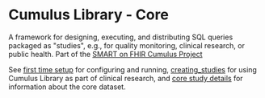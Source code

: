 # Cumulus Library - Core

A framework for designing, executing, and distributing SQL queries packaged as "studies", e.g., for quality monitoring, clinical research, or public health. Part of the [SMART on FHIR Cumulus Project](https://smarthealthit.org/cumulus-a-universal-sidecar-for-a-smart-learning-healthcare-system/)

See [first time setup](./docs/first-time-setup.md) for configuring and running, [creating_studies](./docs/creating-studies.md) for using Cumulus Library as part of clinical research, and [core study details](./docs/core-study-details.md) for information about the core dataset.
